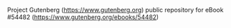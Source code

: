 Project Gutenberg (https://www.gutenberg.org) public repository for
eBook #54482 (https://www.gutenberg.org/ebooks/54482)
